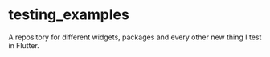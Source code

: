 # testing_examples


A repository for different widgets, packages and every other new thing  I test in Flutter.
